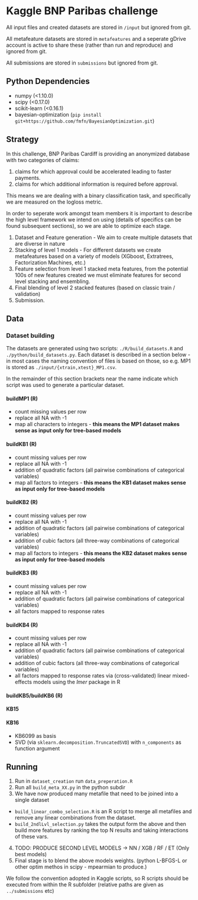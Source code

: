 # Kaggle BNP Paribas challenge



All input files and created datasets are stored in `/input` but ignored from git.

All metafeature datasets are stored in `metafeatures` and a seperate gDrive account is active to share these (rather than run and reproduce) and ignored from git.

All submissions are stored in `submissions` but ignored from git.

## Python Dependencies ##

* numpy (<1.10.0)
* scipy (<0.17.0)
* scikit-learn (<0.16.1)
* bayesian-optimization (`pip install git+https://github.com/fmfn/BayesianOptimization.git`)

## Strategy 
In this challenge, BNP Paribas Cardiff is providing an anonymized database with two categories of
claims:

1. claims for which approval could be accelerated leading to faster payments.
2. claims for which additional information is required before approval.

This means we are dealing with a binary classification task, and specifically we are measured on 
the logloss metric.

In order to seperate work amongst team members it is important to describe the high level framework
we intend on using (details of specifics can be found subsequent sections), so we are able to
optimize each stage.

1.  Dataset and Feature generation - We aim to create multiple datasets that are diverse in nature
2.  Stacking of level 1 models - For different datasets we create metafeatures based on a variety of
models (XGboost, Extratrees, Factorization Machines, etc.)
3.  Feature selection from level 1 stacked meta features, from the potential 100s of new features
created we must eliminate features for second level stacking and ensembling. 
4. Final blending of level 2 stacked features (based on classic train / validation)
5. Submission.


## Data

### Dataset building

The datasets are generated using two scripts: `./R/build_datasets.R` and `./python/build_datasets.py`. Each dataset is described in a section below - in most cases the naming convention of files is based on those, so e.g. MP1 is stored as `./input/{xtrain,xtest}_MP1.csv`.

In the remainder of this section brackets near the name indicate which script was used to generate a particular dataset.

#### buildMP1 (R)
* count missing values per row
* replace all NA with -1
* map all characters to integers - **this means the MP1 dataset makes sense as input only for tree-based models** 

#### buildKB1 (R)
* count missing values per row
* replace all NA with -1
* addition of quadratic factors (all pairwise combinations of categorical variables)
* map all factors to integers - **this means the KB1 dataset makes sense as input only for tree-based models** 

#### buildKB2 (R)
* count missing values per row
* replace all NA with -1
* addition of quadratic factors (all pairwise combinations of categorical variables)
* addition of cubic factors (all three-way combinations of categorical variables)
* map all factors to integers - **this means the KB2 dataset makes sense as input only for tree-based models** 

#### buildKB3 (R)
* count missing values per row
* replace all NA with -1
* addition of quadratic factors (all pairwise combinations of categorical variables)
* all factors mapped to response rates

#### buildKB4 (R)
* count missing values per row
* replace all NA with -1
* addition of quadratic factors (all pairwise combinations of categorical variables)
* addition of cubic factors (all three-way combinations of categorical variables)
* all factors mapped to response rates via (cross-validated) linear mixed-effects models using the *lmer* package in R

#### buildKB5/buildKB6 (R)



#### KB15


#### KB16
* KB6099 as basis
* SVD (via `sklearn.decomposition.TruncatedSVD`) with `n_components` as function argument

## Running

1. Run in `dataset_creation` run `data_preperation.R`
2. Run all `build_meta_XX.py` in the python subdir
3. We have now produced many metafile that need to be joined into a single dataset
  * `build_linear_combo_selection.R` is an R script to merge all metafiles and remove any 
  linear combinations from the dataset.
  * `build_2ndlLvl_selection.py` takes the output form the above and then build more features by
  ranking the top N results and taking interactions of these vars.
4. TODO: PRODUCE SECOND LEVEL MODELS -> NN / XGB / RF / ET (Only best models)
5. Final stage is to blend the above models weights. (python L-BFGS-L or other optim methos in scipy - mpearmian to produce.)


We follow the convention adopted in Kaggle scripts, so R scripts should be executed from within the R subfolder (relative paths are given as `../submissions` etc) 
